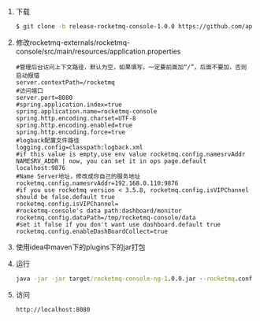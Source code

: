 1. 下载

    ```bash
    $ git clone -b release-rocketmq-console-1.0.0 https://github.com/apache/rocketmq-externals.git
    ```

2. 修改rocketmq-externals/rocketmq-console/src/main/resources/application.properties 

    ```properties
    #管理后台访问上下文路径，默认为空，如果填写，一定要前面加“/”，后面不要加，否则启动报错
    server.contextPath=/rocketmq
    #访问端口
    server.port=8080
    #spring.application.index=true
    spring.application.name=rocketmq-console
    spring.http.encoding.charset=UTF-8
    spring.http.encoding.enabled=true
    spring.http.encoding.force=true
    #logback配置文件路径
    logging.config=classpath:logback.xml
    #if this value is empty,use env value rocketmq.config.namesrvAddr  NAMESRV_ADDR | now, you can set it in ops page.default localhost:9876
    #Name Server地址，修改成你自己的服务地址
    rocketmq.config.namesrvAddr=192.168.0.110:9876
    #if you use rocketmq version < 3.5.8, rocketmq.config.isVIPChannel should be false.default true
    rocketmq.config.isVIPChannel=
    #rocketmq-console's data path:dashboard/monitor
    rocketmq.config.dataPath=/tmp/rocketmq-console/data
    #set it false if you don't want use dashboard.default true
    rocketmq.config.enableDashBoardCollect=true
    ```

3. 使用idea中maven下的plugins下的jar打包

4. 运行

    ```cmd
    java -jar -jar target/rocketmq-console-ng-1.0.0.jar --rocketmq.config.namesrvAddr='192.168.0.110:9876'
    ```

5. 访问

    ```http
    http://localhost:8080
    ```